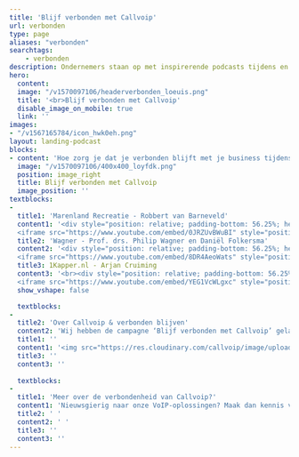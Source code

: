```yaml
---
title: 'Blijf verbonden met Callvoip'
url: verbonden
type: page
aliases: "verbonden"
searchtags:
    - verbonden
description: Ondernemers staan op met inspirerende podcasts tijdens en na de coronacrisis. Blijf verbonden met Callvoip.
hero:
  content:
  image: "/v1570097106/headerverbonden_loeuis.png"
  title: '<br>Blijf verbonden met Callvoip'
  disable_image_on_mobile: true
  link: ''
images:
- "/v1567165784/icon_hwk0eh.png"
layout: landing-podcast
blocks:
- content: 'Hoe zorg je dat je verbonden blijft met je business tijdens de Coronacrisis en daarna?<br>Wij interviewden een 3-tal inspirerende ondernemers en tevens klanten van Callvoip. Allen hebben bedrijven in branches die zwaar getroffen werden door de ‘intelligente lockdown’. Geen klanten betekende geen omzet. Zij besloten niet bij de pakken neer te gaan zitten. Ze stonden op, voerden innovatief verandermanagement door en blijven bovenal verbonden.<br><br><b>Ontmoet:</b>'
  image: "/v1570097106/400x400_loyfdk.png"
  position: image_right
  title: Blijf verbonden met Callvoip
  image_position: ''
textblocks:
- 
  title1: 'Marenland Recreatie - Robbert van Barneveld'
  content1: '<div style="position: relative; padding-bottom: 56.25%; height: 0; overflow: hidden;">
  <iframe src="https://www.youtube.com/embed/0JRZUvBWuBI" style="position: absolute; top: 0; left: 0; width: 100%; height: 100%; border:0;" allowfullscreen title="YouTube Video"></iframe></div><br>Enigszins verscholen in het pittoreske Groningse dorpje Winsum ligt het pareltje; Marenland Recreatie. De piepjonge broers Robbert en Ruud van Barneveld runnen er een camping, restaurant, terras en tal van recreatiesporten aan het water. Een prachtige onderneming maar toen was daar Corona. Robbert vertelt hoe ze zichzelf nog beter en anders organiseerden om deze crisis het hoofd te bieden..'
  title2: 'Wagner - Prof. drs. Philip Wagner en Daniël Folkersma'
  content2: '<div style="position: relative; padding-bottom: 56.25%; height: 0; overflow: hidden;">
  <iframe src="https://www.youtube.com/embed/8DR4AeoWats" style="position: absolute; top: 0; left: 0; width: 100%; height: 100%; border:0;" allowfullscreen title="YouTube Video"></iframe></div><br>Wagner aan de Hoge der A is een collectief van ondernemers die kennis adviseren, ontwikkelen, en doceren. Dit doen zij wereldwijd met investeringen en partnerschappen op het gebied van; ‘greentech’, ‘bluetech’ en behoud van natuur. Door stenen te verleggen willen zij met hun inzichten en expertise positief bijdragen aan grote maatschappelijke vraagstukken. Geestelijk vader Philip Wagner en adviseur Daniël Folkersma schoven aan voor een gesprek aan de mooiste straat van Groningen, om te spreken over de huidige crisis, hun innovatieve aanpak en hoe je jezelf als ondernemer wapent tegen dergelijke toestanden. Hoofdmoot is dat we gedwongen terug moeten naar de kern van de producten/diensten die bedrijven aanbieden. Luister mee..'
  title3: 1Kapper.nl - Arjan Cruiming
  content3: '<br><div style="position: relative; padding-bottom: 56.25%; height: 0; overflow: hidden;">
  <iframe src="https://www.youtube.com/embed/YEG1VcWLgxc" style="position: absolute; top: 0; left: 0; width: 100%; height: 100%; border:0;" allowfullscreen title="YouTube Video"></iframe></div><br>Rasondernemer Arjan Cruiming is een pionier in het ontwikkelen en vermarkten van succesvolle ICT-concepten. Bijvoorbeeld zijn online boekingsplatform ‘1Kapper.nl’. Hartstikke goed bedacht, gedegen doorontwikkeld, met als voornaamste doel; gemak, ontzorging en service voor de klant en eindgebruiker. Ondertussen mag hij half knippend Nederland tot zijn klandizie rekenen. Gaaf toch? Arjan zat eerst wel even met de handen in het haar bij aanvang van de crisis want; een platform op basis van no cure - no pay dus simpelweg meer dan een maand geen omzet. Toch bleef hij focussen op development, testen en klantgerichte service bieden. Toen was daar de bevrijdende persconferentie van Meneer Rutte en mochten kappers weer los! En dat gingen ze.. Arjan vertelt erover.'
  show_vshape: false

  textblocks:
- 
  title2: 'Over Callvoip & verbonden blijven'
  content2: 'Wij hebben de campagne ‘Blijf verbonden met Callvoip’ gelanceerd, omdat wij standvastig geloven in optimale communicatie en daarmee de verbondenheid tussen mensen, bedrijven en hun business. Hierin bieden wij slimme Voip-oplossingen op maat. Persoonlijke en oplossingsgerichte service is voor ons niet vanzelfsprekend. Daar moet je elke dag weer je stinkende best voor doen.<br><br>Sinds de Coronacrisis aanbrak staan wij dagelijks nog meer in contact met onze klanten. Naast het bieden van adequate service en oplossingen zijn wij tevens een luisterend oor voor de tamelijk bizarre situaties waarin ondernemers zich plotsklaps bevonden. Het inspireerde ons om klanten met hun bijzondere verhalen een podium te geven voor zichzelf en mede-ondernemers. Doel? Het blijven creëren van verbondenheid door naast elkaar te staan. Juist in deze tijden.'
  title1: ''
  content1: '<img src="https://res.cloudinary.com/callvoip/image/upload/c_limit,h_512,w_512/v1591264495/IMG-20200602-WA0002_ntghmf.jpg"> Monumentale kantoorlocatie Wagner'
  title3: ''
  content3: ''
  
  textblocks:
- 
  title1: 'Meer over de verbondenheid van Callvoip?'
  content1: 'Nieuwsgierig naar onze VoIP-oplossingen? Maak dan kennis via onze <a href="/tour">persoonlijke rondleiding</a> of neem vrijblijvend contact met ons op via <br>050 820 00 00.<br><div class="usp-list"><ul><li>24 / 7 optimale service en ondersteuning</li><li>Altijd en overal bereikbaar</li><li>Geen gedoe, alles onder één dak!</li></ul></div><a href="/tour" class="button">Dit wil ik ook!</a>'
  title2: ' '
  content2: ' '
  title3: ''
  content3: ''
---
```

